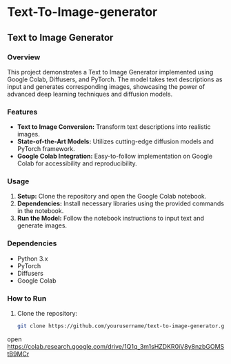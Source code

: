 # Text-To-Image-generator

## Text to Image Generator

### Overview
This project demonstrates a Text to Image Generator implemented using Google Colab, Diffusers, and PyTorch. The model takes text descriptions as input and generates corresponding images, showcasing the power of advanced deep learning techniques and diffusion models.

### Features
- **Text to Image Conversion:** Transform text descriptions into realistic images.
- **State-of-the-Art Models:** Utilizes cutting-edge diffusion models and PyTorch framework.
- **Google Colab Integration:** Easy-to-follow implementation on Google Colab for accessibility and reproducibility.

### Usage
1. **Setup:** Clone the repository and open the Google Colab notebook.
2. **Dependencies:** Install necessary libraries using the provided commands in the notebook.
3. **Run the Model:** Follow the notebook instructions to input text and generate images.

### Dependencies
- Python 3.x
- PyTorch
- Diffusers
- Google Colab

### How to Run
1. Clone the repository:
   ```sh
   git clone https://github.com/yourusername/text-to-image-generator.git

open https://colab.research.google.com/drive/1Q1q_3m1sHZDKR0iV8y8nzbGOMStB9MCr




